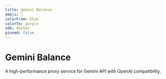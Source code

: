 ```yaml
---
title: Gemini Balance
emoji: 🚀
colorFrom: blue
colorTo: purple
sdk: docker
pinned: false
---
```


# Gemini Balance

A high-performance proxy service for Gemini API with OpenAI compatibility.
